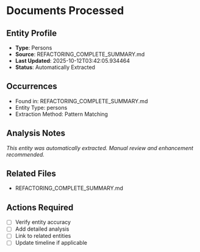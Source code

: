 # Documents Processed

## Entity Profile
- **Type**: Persons
- **Source**: REFACTORING_COMPLETE_SUMMARY.md
- **Last Updated**: 2025-10-12T03:42:05.934464
- **Status**: Automatically Extracted

## Occurrences
- Found in: REFACTORING_COMPLETE_SUMMARY.md
- Entity Type: persons
- Extraction Method: Pattern Matching

## Analysis Notes
*This entity was automatically extracted. Manual review and enhancement recommended.*

## Related Files
- REFACTORING_COMPLETE_SUMMARY.md

## Actions Required
- [ ] Verify entity accuracy
- [ ] Add detailed analysis
- [ ] Link to related entities
- [ ] Update timeline if applicable
